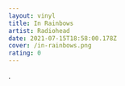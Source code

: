 ```yaml
---
layout: vinyl
title: In Rainbows
artist: Radiohead
date: 2021-07-15T18:58:00.178Z
cover: /in-rainbows.png
rating: 0
---
```

.
